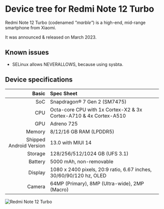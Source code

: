 # Device tree for Redmi Note 12 Turbo

Redmi Note 12 Turbo (codenamed _"marble"_) is a high-end, mid-range smartphone from Xiaomi.

It was announced & released on March 2023.

## Known issues
- SELinux allows NEVERALLOWS, because using sysbta.

## Device specifications

|                   Basic | Spec Sheet                                                         |
| ----------------------: | :----------------------------------------------------------------- |
|                     SoC | Snapdragon® 7 Gen 2 (SM7475)                                       |
|                     CPU | Octa-core CPU with 1x Cortex-X2 & 3x Cortex-A710 & 4x Cortex-A510  |
|                     GPU | Adreno 725                                                         |
|                  Memory | 8/12/16 GB RAM (LPDDR5)                                            |
| Shipped Android Version | 13.0 with MIUI 14                                                  |
|                 Storage | 128/256/512/1024 GB (UFS 3.1)                                      |
|                 Battery | 5000 mAh, non-removable                                            |
|                 Display | 1080 x 2400 pixels, 20:9 ratio, 6.67 inches, 30/60/90/120 hz, OLED |
|                  Camera | 64MP (Primary), 8MP (Ultra-wide), 2MP (Macro)                      |

![Redmi Note 12 Turbo](https://cdn.cnbj0.fds.api.mi-img.com/b2c-shopapi-pms/pms_1679982565.12241762.png)